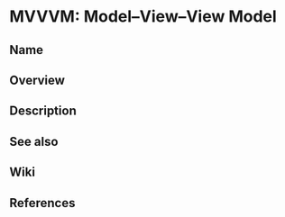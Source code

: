# MVVVM: Model–View–View Model

## Name

## Overview

## Description

## See also

## Wiki

## References
